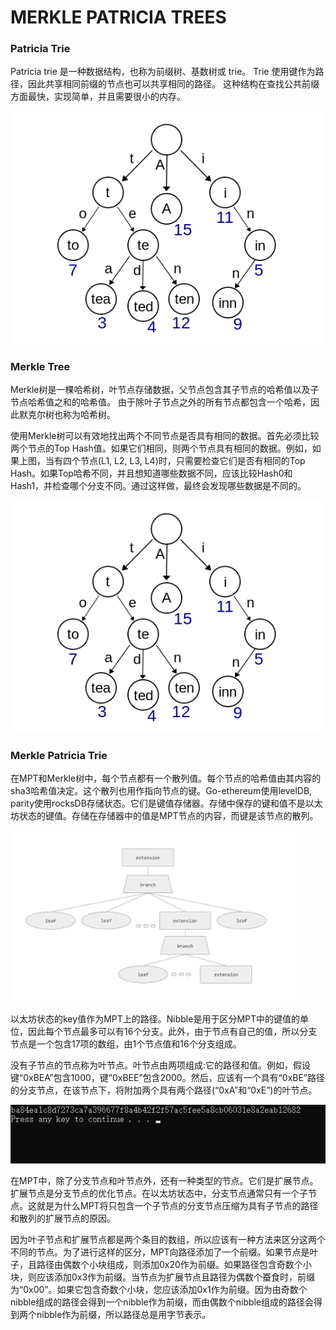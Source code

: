 # MERKLE PATRICIA  TREES

### Patricia Trie
Patricia trie 是一种数据结构，也称为前缀树、基数树或 trie。 Trie 使用键作为路径，因此共享相同前缀的节点也可以共享相同的路径。 这种结构在查找公共前缀方面最快，实现简单，并且需要很小的内存。 

![Image text](https://github.com/DaquanDong/Homework/blob/main/Merkle%20Patricia%20Trie/Example%20of%20Patricia%20Trie.png)

### Merkle Tree
Merkle树是一棵哈希树，叶节点存储数据，父节点包含其子节点的哈希值以及子节点哈希值之和的哈希值。 由于除叶子节点之外的所有节点都包含一个哈希，因此默克尔树也称为哈希树。

使用Merkle树可以有效地找出两个不同节点是否具有相同的数据。首先必须比较两个节点的Top Hash值。如果它们相同，则两个节点具有相同的数据。例如，如果上图，当有四个节点(L1, L2, L3, L4)时，只需要检查它们是否有相同的Top Hash。如果Top哈希不同，并且想知道哪些数据不同，应该比较Hash0和Hash1，并检查哪个分支不同。通过这样做，最终会发现哪些数据是不同的。

![Image text](https://github.com/DaquanDong/Homework/blob/main/Merkle%20Patricia%20Trie/Example%20of%20Patricia%20Trie.png)

### Merkle Patricia Trie
在MPT和Merkle树中，每个节点都有一个散列值。每个节点的哈希值由其内容的sha3哈希值决定。这个散列也用作指向节点的键。Go-ethereum使用levelDB, parity使用rocksDB存储状态。它们是键值存储器。存储中保存的键和值不是以太坊状态的键值。存储在存储器中的值是MPT节点的内容，而键是该节点的散列。

![Image text](https://github.com/DaquanDong/Homework/blob/main/Merkle%20Patricia%20Trie/MPT1.png)

以太坊状态的key值作为MPT上的路径。Nibble是用于区分MPT中的键值的单位，因此每个节点最多可以有16个分支。此外，由于节点有自己的值，所以分支节点是一个包含17项的数组，由1个节点值和16个分支组成。

没有子节点的节点称为叶节点。叶节点由两项组成:它的路径和值。例如，假设键“0xBEA”包含1000，键“0xBEE”包含2000。然后，应该有一个具有“0xBE”路径的分支节点，在该节点下，将附加两个具有两个路径(“0xA”和“0xE”)的叶节点。

![Image text](https://github.com/DaquanDong/Homework/blob/main/Merkle%20Tree/result.png)

在MPT中，除了分支节点和叶节点外，还有一种类型的节点。它们是扩展节点。扩展节点是分支节点的优化节点。在以太坊状态中，分支节点通常只有一个子节点。这就是为什么MPT将只包含一个子节点的分支节点压缩为具有子节点的路径和散列的扩展节点的原因。

因为叶子节点和扩展节点都是两个条目的数组，所以应该有一种方法来区分这两个不同的节点。为了进行这样的区分，MPT向路径添加了一个前缀。如果节点是叶子，且路径由偶数个小块组成，则添加0x20作为前缀。如果路径包含奇数个小块，则应该添加0x3作为前缀。当节点为扩展节点且路径为偶数个蚕食时，前缀为“0x00”。如果它包含奇数个小块，您应该添加0x1作为前缀。因为由奇数个nibble组成的路径会得到一个nibble作为前缀，而由偶数个nibble组成的路径会得到两个nibble作为前缀，所以路径总是用字节表示。



